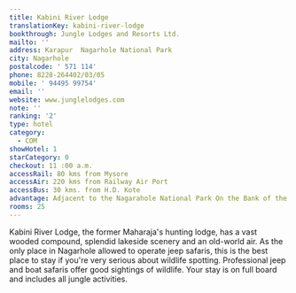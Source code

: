```yaml
---
title: Kabini River Lodge
translationKey: kabini-river-lodge
bookthrough: Jungle Lodges and Resorts Ltd.
mailto: ''
address: Karapur  Nagarhole National Park
city: Nagarhole
postalcode: ' 571 114'
phone: 8228-264402/03/05
mobile: ' 94495 99754'
email: ''
website: www.junglelodges.com
note: ''
ranking: '2'
type: hotel
category:
  - COM
showHotel: 1
starCategory: 0
checkout: 11 :00 a.m.
accessRail: 80 kms from Mysore
accessAir: 220 kms from Railway Air Port
accessBus: 30 kms. from H.D. Kote
advantage: Adjacent to the Nagarahole National Park On the Bank of the River Kabini
rooms: 25
---
```

Kabini River Lodge, the former Maharaja's hunting lodge, has a vast wooded compound, splendid lakeside scenery and an old-world air. As the only place in Nagarhole allowed to operate jeep safaris, this is the best place to stay if you're very serious about wildlife spotting. Professional jeep and boat safaris offer good sightings of wildlife. Your stay is on full board and includes all jungle activities.
